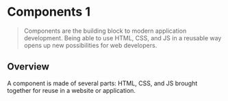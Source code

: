 # Components 1
  > Components are the building block to modern application development. Being able to use HTML, CSS, and JS in a reusable way opens up new possibilities for web developers.

  ## Overview
  A component is made of several parts: HTML, CSS, and JS brought together for reuse in a website or application.